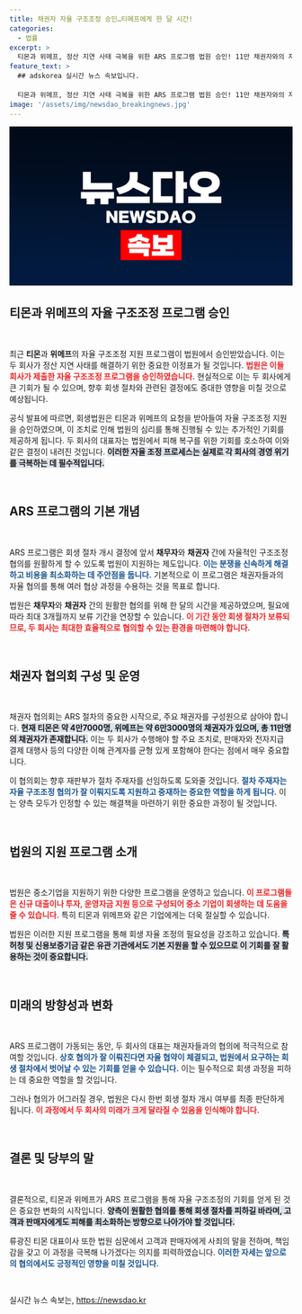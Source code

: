 ```yaml
---
title: 채권자 자율 구조조정 승인…티메프에게 한 달 시간!
categories:
  - 법률
excerpt: >
  티몬과 위메프, 정산 지연 사태 극복을 위한 ARS 프로그램 법원 승인! 11만 채권자와의 자율 구조조정 협의가 시작된다. 양측의 협의 결과에 따라회생절차가 결정될 중요한 기로에 놓였다!
feature_text: >
  ## adskorea 실시간 뉴스 속보입니다.

  티몬과 위메프, 정산 지연 사태 극복을 위한 ARS 프로그램 법원 승인! 11만 채권자와의 자율 구조조정 협의가 시작된다. 양측의 협의 결과에 따라회생절차가 결정될 중요한 기로에 놓였다!
image: '/assets/img/newsdao_breakingnews.jpg'
---
```


<p><img src="/assets/img/newsdao_breakingnews.jpg" alt="adskorea 속보" /></p>

<h2 data-ke-size="size26">티몬과 위메프의 자율 구조조정 프로그램 승인</h2>

<p data-ke-size="size16">&nbsp;</p>

<p>최근 <strong>티몬</strong>과 <strong>위메프</strong>의 자율 구조조정 지원 프로그램이 법원에서 승인받았습니다. 이는 두 회사가 정산 지연 사태를 해결하기 위한 중요한 이정표가 될 것입니다. <b><span style="color: #ee2323;">법원은 이들 회사가 제출한 자율 구조조정 프로그램을 승인하였습니다.</span></b> 현실적으로 이는 두 회사에게 큰 기회가 될 수 있으며, 향후 회생 절차와 관련된 결정에도 중대한 영향을 미칠 것으로 예상됩니다. </p>

<p>공식 발표에 따르면, 회생법원은 티몬과 위메프의 요청을 받아들여 자율 구조조정 지원을 승인하였으며, 이 조치로 인해 법원의 심리를 통해 진행될 수 있는 추가적인 기회를 제공하게 됩니다. 두 회사의 대표자는 법원에서 피해 복구를 위한 기회를 호소하여 이와 같은 결정이 내려진 것입니다. <b><span style="background-color: #21538527;">이러한 자율 조정 프로세스는 실제로 각 회사의 경영 위기를 극복하는 데 필수적입니다.</span></b> </p>

<p data-ke-size="size16">&nbsp;</p>

<h2 data-ke-size="size26">ARS 프로그램의 기본 개념</h2>

<p data-ke-size="size16">&nbsp;</p>

<p>ARS 프로그램은 회생 절차 개시 결정에 앞서 <strong>채무자</strong>와 <strong>채권자</strong> 간에 자율적인 구조조정 협의를 원활하게 할 수 있도록 법원이 지원하는 제도입니다. <b><span style="color: #1a5490;">이는 분쟁을 신속하게 해결하고 비용을 최소화하는 데 주안점을 둡니다.</span></b> 기본적으로 이 프로그램은 채권자들과의 자율 협의를 통해 여러 협상 과정을 수용하는 것을 목표로 합니다. </p>

<p>법원은 <strong>채무자</strong>와 <strong>채권자</strong> 간의 원활한 협의를 위해 한 달의 시간을 제공하였으며, 필요에 따라 최대 3개월까지 보류 기간을 연장할 수 있습니다. <b><span style="color: #ee2323;">이 기간 동안 회생 절차가 보류되므로, 두 회사는 최대한 효율적으로 협의할 수 있는 환경을 마련해야 합니다.</span></b> </p>

<p data-ke-size="size16">&nbsp;</p>

<h2 data-ke-size="size26">채권자 협의회 구성 및 운영</h2>

<p data-ke-size="size16">&nbsp;</p>

<p>채권자 협의회는 ARS 절차의 중요한 시작으로, 주요 채권자를 구성원으로 삼아야 합니다. <b><span style="background-color: #21538527;">현재 티몬은 약 4만7000명, 위메프는 약 6만3000명의 채권자가 있으며, 총 11만명의 채권자가 존재합니다.</span></b> 이는 두 회사가 수행해야 할 주요 조치로, 판매자와 전자지급 결제 대행사 등의 다양한 이해 관계자를 균형 있게 포함해야 한다는 점에서 매우 중요합니다.</p>

<p>이 협의회는 향후 재판부가 절차 주재자를 선임하도록 도와줄 것입니다. <b><span style="color: #1a5490;">절차 주재자는 자율 구조조정 협의가 잘 이뤄지도록 지원하고 중재하는 중요한 역할을 하게 됩니다.</span></b> 이는 양측 모두가 인정할 수 있는 해결책을 마련하기 위한 중요한 과정이 될 것입니다.</p>

<p data-ke-size="size16">&nbsp;</p>

<h2 data-ke-size="size26">법원의 지원 프로그램 소개</h2>

<p data-ke-size="size16">&nbsp;</p>

<p>법원은 중소기업을 지원하기 위한 다양한 프로그램을 운영하고 있습니다. <b><span style="color: #ee2323;">이 프로그램들은 신규 대출이나 투자, 운영자금 지원 등으로 구성되어 중소 기업이 회생하는 데 도움을 줄 수 있습니다.</span></b> 특히 티몬과 위메프와 같은 기업에게는 더욱 절실할 수 있습니다.</p>

<p>법원은 이러한 지원 프로그램을 통해 회생 자율 조정의 필요성을 강조하고 있습니다. <b><span style="background-color: #21538527;">특허청 및 신용보증기금 같은 유관 기관에서도 기본 지원을 할 수 있으므로 이 기회를 잘 활용하는 것이 중요합니다.</span></b> </p>

<p data-ke-size="size16">&nbsp;</p>

<h2 data-ke-size="size26">미래의 방향성과 변화</h2>

<p data-ke-size="size16">&nbsp;</p>

<p>ARS 프로그램이 가동되는 동안, 두 회사의 대표는 채권자들과의 협의에 적극적으로 참여할 것입니다. <b><span style="color: #1a5490;">상호 협의가 잘 이뤄진다면 자율 협약이 체결되고, 법원에서 요구하는 회생 절차에서 벗어날 수 있는 기회를 얻을 수 있습니다.</span></b> 이는 필수적으로 회생 과정을 피하는 데 중요한 역할을 할 것입니다.</p>

<p>그러나 협의가 어그러질 경우, 법원은 다시 한번 회생 절차 개시 여부를 최종 판단하게 됩니다. <b><span style="color: #ee2323;">이 과정에서 두 회사의 미래가 크게 달라질 수 있음을 인식해야 합니다.</span></b> </p>

<p data-ke-size="size16">&nbsp;</p>

<h2 data-ke-size="size26">결론 및 당부의 말</h2>

<p data-ke-size="size16">&nbsp;</p>

<p>결론적으로, 티몬과 위메프가 ARS 프로그램을 통해 자율 구조조정의 기회를 얻게 된 것은 중요한 변화의 시작입니다. <b><span style="background-color: #21538527;">양측이 원활한 협의를 통해 회생 절차를 피하길 바라며, 고객과 판매자에게도 피해를 최소화하는 방향으로 나아가야 할 것입니다.</span></b> </p>

<p>류광진 티몬 대표이사 또한 법원 심문에서 고객과 판매자에게 사죄의 말을 전하며, 책임감을 갖고 이 과정을 극복해 나가겠다는 의지를 피력하였습니다. <b><span style="color: #1a5490;">이러한 자세는 앞으로의 협의에서도 긍정적인 영향을 미칠 것입니다.</span></b> </p>

<p data-ke-size="size16">&nbsp;</p>
실시간 뉴스 속보는, <a href="https://newsdao.kr" rel="dofollow">https://newsdao.kr</a>


